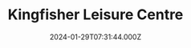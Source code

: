 ---
date: 2024-01-29T07:31:44.000Z
title: Kingfisher Leisure Centre
latitude: 52.03620184015773
longitude: 0.7340587308937416
category: checkin
---